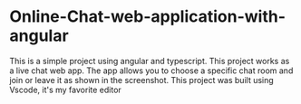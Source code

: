 # Online-Chat-web-application-with-angular
This is a simple project using angular and typescript. This project works as a live chat web app. The app allows you to choose a specific chat room and join or leave it as shown in the screenshot.
This project was built using Vscode, it's my favorite editor
